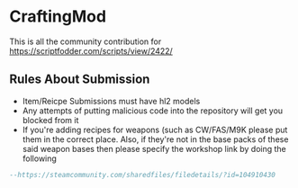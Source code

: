 # CraftingMod
This is all the community contribution for https://scriptfodder.com/scripts/view/2422/


## Rules About Submission
* Item/Reicpe Submissions must have hl2 models
* Any attempts of putting malicious code into the repository will get you blocked from it
* If you're adding recipes for weapons (such as CW/FAS/M9K please put them in the correct place. Also, if they're not in the base packs of these said weapon bases then please specify the workshop link by doing the following
```lua
--https://steamcommunity.com/sharedfiles/filedetails/?id=104910430
```
